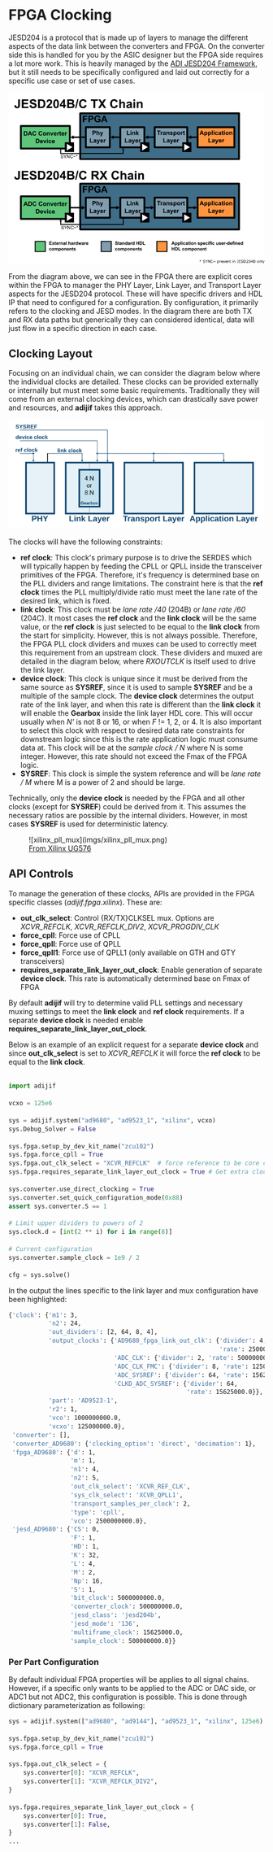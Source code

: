# FPGA Clocking

JESD204 is a protocol that is made up of layers to manage the different aspects of the data link between the converters and FPGA. On the converter side this is handled for you by the ASIC designer but the FPGA side requires a lot more work. This is heavily managed by the [ADI JESD204 Framework](https://wiki.analog.com/resources/fpga/peripherals/jesd204), but it still needs to be specifically configured and laid out correctly for a specific use case or set of use cases.

![JESD204 Chain](imgs/jesd204_chain.png)

From the diagram above, we can see in the FPGA there are explicit cores within the FPGA to manager the PHY Layer, Link Layer, and Transport Layer aspects for the JESD204 protocol. These will have specific drivers and HDL IP that need to configured for a configuration. By configuration, it primarily refers to the clocking and JESD modes. In the diagram there are both TX and RX data paths but generically they can considered identical, data will just flow in a specific direction in each case.

## Clocking Layout

Focusing on an individual chain, we can consider the diagram below where the individual clocks are detailed. These clocks can be provided externally or internally but must meet some basic requirements. Traditionally they will come from an external clocking devices, which can drastically save power and resources, and **adijif** takes this approach.

![gearbox](imgs/gearbox.png)

The clocks will have the following constraints:

- **ref clock**: This clock's primary purpose is to drive the SERDES which will typically happen by feeding the CPLL or QPLL inside the transceiver primitives of the FPGA. Therefore, it's frequency is determined base on the PLL dividers and range limitations. The constraint here is that the **ref clock** times the PLL multiply/divide ratio must meet the lane rate of the desired link, which is fixed.
- **link clock**: This clock must be *lane rate /40* (204B) or *lane rate /60* (204C). It most cases the **ref clock** and the **link clock** will be the same value, or the **ref clock** is just selected to be equal to the **link clock** from the start for simplicity. However, this is not always possible. Therefore, the FPGA PLL clock dividers and muxes can be used to correctly meet this requirement from an upstream clock. These dividers and muxed are detailed in the diagram below, where *RXOUTCLK* is itself used to drive the link layer.
- **device clock**: This clock is unique since it must be derived from the same source as **SYSREF**, since it is used to sample **SYSREF** and be a multiple of the sample clock. The **device clock** determines the output rate of the link layer, and when this rate is different than the **link clock** it will enable the **Gearbox** inside the link layer HDL core. This will occur usually when *N'* is not 8 or 16, or when *F* != 1, 2, or 4. It is also important to select this clock with respect to desired data rate constraints for downstream logic since this is the rate application logic must consume data at. This clock will be at the *sample clock / N* where N is some integer. However, this rate should not exceed the Fmax of the FPGA logic.
- **SYSREF**: This clock is simple the system reference and will be *lane rate / M* where M is a power of 2 and should be large. 

Technically, only the **device clock** is needed by the FPGA and all other clocks (except for **SYSREF**) could be derived from it. This assumes the necessary ratios are possible by the internal dividers. However, in most cases **SYSREF** is used for deterministic latency.

<figure markdown>
  ![xilinx_pll_mux](imgs/xilinx_pll_mux.png)
  <figcaption><a href="https://docs.xilinx.com/v/u/en-US/ug576-ultrascale-gth-transceivers">From Xilinx UG576</a></figcaption>
</figure>

## API Controls

To manage the generation of these clocks, APIs are provided in the FPGA specific classes (*adijif.fpga.xilinx*). These are:

- **out_clk_select**: Control {RX/TX}CLKSEL mux. Options are *XCVR_REFCLK*, *XCVR_REFCLK_DIV2*, *XCVR_PROGDIV_CLK*
- **force_cpll**: Force use of CPLL
- **force_qpll**: Force use of QPLL
- **force_qpll1**: Force use of QPLL1 (only available on GTH and GTY transceivers)
- **requires_separate_link_layer_out_clock**: Enable generation of separate **device clock**. This rate is automatically determined base on Fmax of FPGA

By default **adijif** will try to determine valid PLL settings and necessary muxing settings to meet the **link clock** and **ref clock** requirements. If a separate **device clock** is needed enable **requires_separate_link_layer_out_clock**.

Below is an example of an explicit request for a separate **device clock** and since **out_clk_select** is set to *XCVR_REFCLK* it will force the **ref clock** to be equal to the **link clock**.

```python

import adijif

vcxo = 125e6

sys = adijif.system("ad9680", "ad9523_1", "xilinx", vcxo)
sys.Debug_Solver = False

sys.fpga.setup_by_dev_kit_name("zcu102")
sys.fpga.force_cpll = True
sys.fpga.out_clk_select = "XCVR_REFCLK"  # force reference to be core clock rate
sys.fpga.requires_separate_link_layer_out_clock = True # Get extra clock

sys.converter.use_direct_clocking = True
sys.converter.set_quick_configuration_mode(0x88)
assert sys.converter.S == 1

# Limit upper dividers to powers of 2
sys.clock.d = [int(2 ** i) for i in range(8)]

# Current configuration
sys.converter.sample_clock = 1e9 / 2

cfg = sys.solve()
```

In the output the lines specific to the link layer and mux configuration have been highlighted:

```bash linenums="1" hl_lines="4 5 21 22 23 24"
{'clock': {'m1': 3,
           'n2': 24,
           'out_dividers': [2, 64, 8, 4],
           'output_clocks': {'AD9680_fpga_link_out_clk': {'divider': 4,
                                                          'rate': 250000000.0},
                             'ADC_CLK': {'divider': 2, 'rate': 500000000.0},
                             'ADC_CLK_FMC': {'divider': 8, 'rate': 125000000.0},
                             'ADC_SYSREF': {'divider': 64, 'rate': 15625000.0},
                             'CLKD_ADC_SYSREF': {'divider': 64,
                                                 'rate': 15625000.0}},
           'part': 'AD9523-1',
           'r2': 1,
           'vco': 1000000000.0,
           'vcxo': 125000000.0},
 'converter': [],
 'converter_AD9680': {'clocking_option': 'direct', 'decimation': 1},
 'fpga_AD9680': {'d': 1,
                 'm': 1,
                 'n1': 4,
                 'n2': 5,
                 'out_clk_select': 'XCVR_REF_CLK',
                 'sys_clk_select': 'XCVR_QPLL1',
                 'transport_samples_per_clock': 2,
                 'type': 'cpll',
                 'vco': 2500000000.0},
 'jesd_AD9680': {'CS': 0,
                 'F': 1,
                 'HD': 1,
                 'K': 32,
                 'L': 4,
                 'M': 2,
                 'Np': 16,
                 'S': 1,
                 'bit_clock': 5000000000.0,
                 'converter_clock': 500000000.0,
                 'jesd_class': 'jesd204b',
                 'jesd_mode': '136',
                 'multiframe_clock': 15625000.0,
                 'sample_clock': 500000000.0}}

```

### Per Part Configuration

By default individual FPGA properties will be applies to all signal chains. However, if a specific only wants to be applied to the ADC or DAC side, or ADC1 but not ADC2, this configuration is possible. This is done through dictionary parameterization as following:

```python linenums="1" hl_lines="6 7 8 9 11 12 13 14"
sys = adijif.system(["ad9680", "ad9144"], "ad9523_1", "xilinx", 125e6)

sys.fpga.setup_by_dev_kit_name("zcu102")
sys.fpga.force_cpll = True

sys.fpga.out_clk_select = {
    sys.converter[0]: "XCVR_REFCLK",
    sys.converter[1]: "XCVR_REFCLK_DIV2",
}

sys.fpga.requires_separate_link_layer_out_clock = {
    sys.converter[0]: True,
    sys.converter[1]: False,
}
...

```
